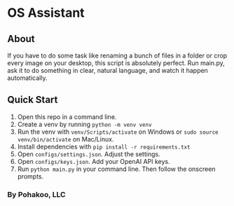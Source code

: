 # OS Assistant
## About
If you have to do some task like renaming a bunch of files in a folder or crop every image on your desktop, this script is absolutely perfect. Run main.py, ask it to do something in clear, natural language, and watch it happen automatically.

## Quick Start
1. Open this repo in a command line.
2. Create a venv by running `python -m venv venv` 
3. Run the venv with `venv/Scripts/activate` on Windows or `sudo source venv/bin/activate` on Mac/Linux.
4. Install dependencies with `pip install -r requirements.txt`
5. Open `configs/settings.json`. Adjust the settings.
6. Open `configs/keys.json`. Add your OpenAI API keys.
7. Run `python main.py` in your command line. Then follow the onscreen prompts.

### By Pohakoo, LLC